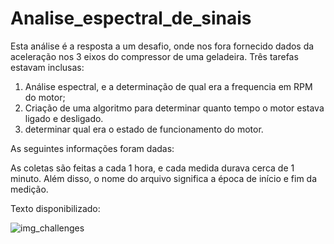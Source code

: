 # Analise_espectral_de_sinais

Esta análise é a resposta a um desafio, onde nos fora fornecido dados da aceleração nos 3 eixos do compressor de uma geladeira. 
Três tarefas estavam inclusas:
1. Análise espectral, e a determinação de qual era a frequencia em RPM do motor;
2. Criação de uma algoritmo para determinar quanto tempo o motor estava ligado e desligado.
3. determinar qual era o estado de funcionamento do motor.

As seguintes informações foram dadas:

As coletas são feitas a cada 1 hora, e cada medida durava cerca de 1 minuto. Além disso, o nome do arquivo significa a época de início e fim da medição.

Texto disponibilizado:

![img_challenges](https://i.ibb.co/Yc1b8Rf/challenges.png)

